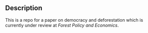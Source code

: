 ## Description

This is a repo for a paper on democracy and deforestation which is currently under review at *Forest Policy and Economics*.

